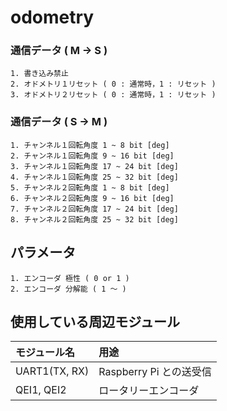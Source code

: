 # odometry
### 通信データ ( M -> S )
    1. 書き込み禁止
    2. オドメトリ１リセット ( 0 : 通常時，1 : リセット )
    3. オドメトリ２リセット ( 0 : 通常時，1 : リセット )
### 通信データ ( S -> M )
    1. チャンネル１回転角度 1 ~ 8 bit [deg]
    2. チャンネル１回転角度 9 ~ 16 bit [deg]
    3. チャンネル１回転角度 17 ~ 24 bit [deg]
    4. チャンネル１回転角度 25 ~ 32 bit [deg]
    5. チャンネル２回転角度 1 ~ 8 bit [deg]
    6. チャンネル２回転角度 9 ~ 16 bit [deg]
    7. チャンネル２回転角度 17 ~ 24 bit [deg]
    8. チャンネル２回転角度 25 ~ 32 bit [deg]
## パラメータ
    1. エンコーダ 極性 ( 0 or 1 )
    2. エンコーダ 分解能 ( 1 ～ )

## 使用している周辺モジュール
|モジュール名|用途|
|:-|:-|
|UART1(TX, RX)|Raspberry Pi との送受信|
|QEI1, QEI2|ロータリーエンコーダ|